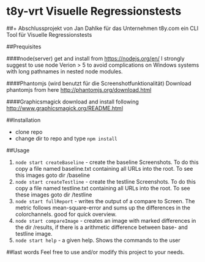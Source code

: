 # t8y-vrt Visuelle Regressionstests
##+ Abschlussprojekt von Jan Dahlke für das Unternehmen t8y.com ein CLI Tool für Visuelle Regressionstests

##Prequisites

####node(server)
get and install from
https://nodejs.org/en/
I strongly suggest to use node Verion > 5 to avoid complications on Windows systems with long pathnames in nested node modules.

####Phantomjs (wird benutzt für die Screenshotfunktionalität)
Download phantomjs from here
http://phantomjs.org/download.html

####Graphicsmagick
download and install following
http://www.graphicsmagick.org/README.html

##Installation
- clone repo
- change dir to repo and type `npm install`

##Usage
1. `node start createBaseline`	- create the baseline Screenshots. To do this copy a file named baseline.txt containing all URLs into the root. To see this images goto dir /baseline
2. `node start createTestline`	- create the testline Screenshots. To do this copy a file named testline.txt containing all URLs into the root. To see these images goto dir /testline
3. `node start fullReport`		- writes the output of a compare to Screen. The metric follows mean-square-error and sums up the differences in the colorchannels. good for quick overview.
4. `node start compareImage`	- creates an image with marked differences in the dir /results, if there is a arithmetic difference between base- and testline image.
5. `node start help`			- a given help. Shows the commands to the user

##last words
Feel free to use and/or modify this project to your needs.




